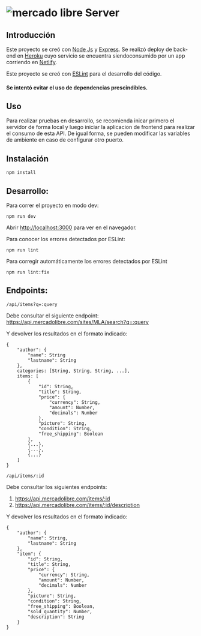 # ![mercado libre](https://http2.mlstatic.com/frontend-assets/ui-navigation/5.6.1/mercadolibre/logo__large_plus.png) Server

## Introducción

Este proyecto se creó con [Node Js](https://nodejs.org/es/) y [Express](http://expressjs.com/es/).
Se realizó deploy de back-end en [Heroku](https://shrouded-cove-81904.herokuapp.com/) cuyo servicio se encuentra siendoconsumido por un app corriendo en  [Netlify](https://meli-bruno.netlify.app/).

Este proyecto se creó con [ESLint](https://eslint.org/) para el desarrollo del código.

#### Se intentó evitar el uso de dependencias prescindibles.

## Uso
Para realizar pruebas en desarrollo, se recomienda inicar primero el servidor de forma local y luego iniciar la aplicacion de frontend para realizar el consumo de esta API.
De igual forma, se pueden modificar las variables de ambiente en caso de configurar otro puerto.

## Instalación
```
npm install
```
## Desarrollo:
Para correr el proyecto en modo dev:

`npm run dev`

Abrir [http://localhost:3000](http://localhost:3000) para ver en el navegador.

Para conocer los errores detectados por ESLint:

`npm run lint`

Para corregir automáticamente los errores detectados por ESLint

`npm run lint:fix`

## Endpoints:

`/api/items?q=​:query`

Debe consultar el siguiente endpoint: 
https://api.mercadolibre.com/sites/MLA/search?q=​:query

Y devolver los resultados en el formato indicado:

````
{
    "author": {
        "name": String
        "lastname": String
    },  
    categories: [String, String, String, ...],  
    items: [
        {
            "id": String,
            "title": String,
            "price": {
                "currency": String,
                "amount": Number,
                "decimals": Number
            },
            "picture": String,
            "condition": String,
            "free_shipping": Boolean
        },
        {...},
        {...},
        {...}
    ]
}
````

`/api/items/​:id`

Debe consultar los siguientes endpoints:

1. https://api.mercadolibre.com/items/​:id
2. https://api.mercadolibre.com/items/​:id​/description

Y devolver los resultados en el formato indicado:

````
{
    "author": {
        "name": String,
        "lastname": String
    },
    "item": {
        "id": String,
        "title": String,
        "price": {
            "currency": String,
            "amount": Number,
            "decimals": Number
        },
        "picture": String,
        "condition": String,
        "free_shipping": Boolean,
        "sold_quantity": Number,
        "description": String
    }
}
````

